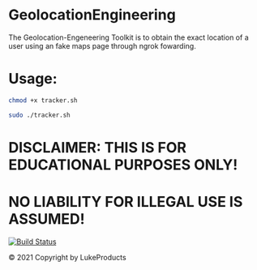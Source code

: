 # GeolocationEngineering

The Geolocation-Engeneering Toolkit is to obtain the exact location of a user using an fake maps page through ngrok fowarding.

# Usage:
```sh
chmod +x tracker.sh

sudo ./tracker.sh
```

# DISCLAIMER: THIS IS FOR EDUCATIONAL PURPOSES ONLY! 
# NO LIABILITY FOR ILLEGAL USE IS ASSUMED!

[![Build Status](https://user-images.githubusercontent.com/73026669/110617122-9c75ad00-8195-11eb-9ba5-422356072776.png)](https://github.com/LukeProducts)



© 2021 Copyright by LukeProducts
